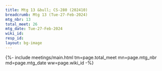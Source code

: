 ```yaml
---
title: Mtg 13 &bull; CS-280 (202410)
breadcrumb: Mtg 13 (Tue-27-Feb-2024)
mtg_nbr: 13
total_meet: 26
mtg_date: Tue-27-Feb-2024
wiki_id: 
resp_id: 
layout: bg-image
---
```


{%- include meetings/main.html
    tm=page.total_meet
    mn=page.mtg_nbr
    md=page.mtg_date
    ww=page.wiki_id
-%}
